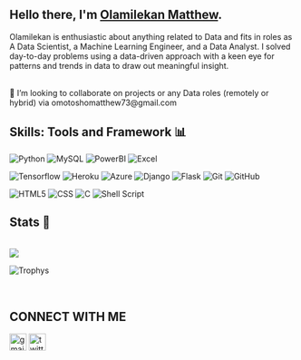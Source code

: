 ## Hello there, I'm [Olamilekan Matthew](https://www.linkedin.com/in/olamilekan-omotosho/).

Olamilekan is enthusiastic about anything related to Data and fits in roles as A Data Scientist, a Machine Learning Engineer, and a Data Analyst. I solved day-to-day problems using a data-driven approach with a keen eye for patterns and trends in data to draw out meaningful insight.  

<br>
👯 I’m looking to collaborate on projects or any Data roles (remotely or hybrid) via omotoshomatthew73@gmail.com<br/>

## Skills: Tools and Framework 📊
![Python](https://img.shields.io/badge/python-3670A0?style=for-the-badge&logo=python&logoColor=ffdd54)
![MySQL](https://img.shields.io/badge/mysql-%2300f.svg?style=for-the-badge&logo=mysql&logoColor=white)
![PowerBI](https://img.shields.io/badge/PowerBI-F2C811?style=for-the-badge&logo=Power%20BI&logoColor=white)
![Excel](https://img.shields.io/badge/Microsoft_Excel-217346?style=for-the-badge&logo=microsoft-excel&logoColor=white)

![Tensorflow](https://img.shields.io/badge/TensorFlow-FF6F00?style=for-the-badge&logo=tensorflow&logoColor=white)
![Heroku](https://img.shields.io/badge/Heroku-430098?style=for-the-badge&logo=heroku&logoColor=white)
![Azure](https://img.shields.io/badge/microsoft%20azure-0089D6?style=for-the-badge&logo=microsoft-azure&logoColor=white)
![Django](https://img.shields.io/badge/Django-092E20?style=for-the-badge&logo=django&logoColor=green)
![Flask](https://img.shields.io/badge/Flask-000000?style=for-the-badge&logo=flask&logoColor=white)
![Git](https://img.shields.io/badge/git-%23F05033.svg?style=for-the-badge&logo=git&logoColor=white)
![GitHub](https://img.shields.io/badge/github-%23121011.svg?style=for-the-badge&logo=github&logoColor=white)

![HTML5](https://img.shields.io/badge/html5-%23E34F26.svg?style=for-the-badge&logo=html5&logoColor=white)
![CSS](https://img.shields.io/badge/CSS-239120?&style=for-the-badge&logo=css3&logoColor=white)
![C](https://img.shields.io/badge/C-00599C?style=for-the-badge&logo=c&logoColor=white)
![Shell Script](https://img.shields.io/badge/Shell_Script-121011?style=for-the-badge&logo=gnu-bash&logoColor=white)

## Stats 🚀
<br>
<img align="center" src="https://github-readme-stats.vercel.app/api/top-langs/?username=Olamilekan002&layout=compact&theme=light&hide_border=false" />


![Trophys](https://github-profile-trophy.vercel.app/?username=Olamilekan002)

<br/>

## CONNECT WITH ME
[<img src='https://cdn.jsdelivr.net/npm/simple-icons@3.0.1/icons/gmail.svg' alt='gmail' height='30'>](mailto:omotoshomatthew73@gmail.com)  [<img src='https://cdn.jsdelivr.net/npm/simple-icons@3.0.1/icons/twitter.svg' alt='twitter' height='30'>](https://twitter.com/@omotoshoolami15)  


